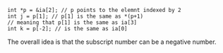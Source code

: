 ```
int *p = &ia[2]; // p points to the elemnt indexed by 2
int j = p[1]; // p[1] is the same as *(p+1)
// meaning that p[1] is the same as ia[3]
int k = p[-2]; // is the same as ia[0]
```

The overall idea is that the subscript number can be a negative number. 

